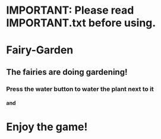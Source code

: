 # IMPORTANT: Please read IMPORTANT.txt before using.
# Fairy-Garden
## The fairies are doing gardening!
### Press the water button to water the plant next to it
#### and
# Enjoy the game!
